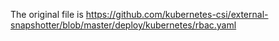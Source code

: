 The original file is https://github.com/kubernetes-csi/external-snapshotter/blob/master/deploy/kubernetes/rbac.yaml
